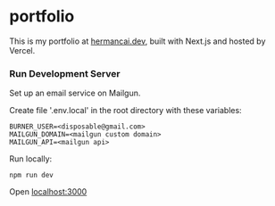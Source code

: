 # portfolio

This is my portfolio at [hermancai.dev](https://hermancai.dev), built with Next.js and hosted by Vercel.

### Run Development Server

Set up an email service on Mailgun.

Create file '.env.local' in the root directory with these variables:

```
BURNER_USER=<disposable@gmail.com>
MAILGUN_DOMAIN=<mailgun custom domain>
MAILGUN_API=<mailgun api>
```

Run locally:

```
npm run dev
```

Open [localhost:3000](http:localhost:3000)
